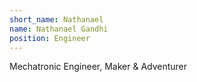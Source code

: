 ```yaml
---
short_name: Nathanael
name: Nathanael Gandhi
position: Engineer
---
```

Mechatronic Engineer, Maker & Adventurer
